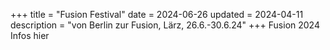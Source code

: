 +++
title = "Fusion Festival"
date = 2024-06-26
updated = 2024-04-11
description = "von Berlin zur Fusion, Lärz, 26.6.-30.6.24"
+++
Fusion 2024 Infos hier
